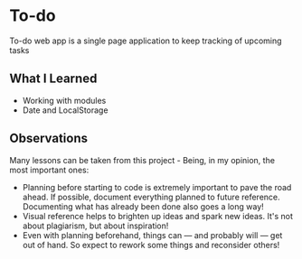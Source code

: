 # To-do

To-do web app is a single page application to keep tracking of upcoming tasks

## What I Learned

- Working with modules
- Date and LocalStorage

## Observations

Many lessons can be taken from this project - Being, in my opinion, the most important ones:

- Planning before starting to code is extremely important to pave the road ahead. If possible, document everything planned to future reference. Documenting what has already been done also goes a long way!
- Visual reference helps to brighten up ideas and spark new ideas. It's not about plagiarism, but about inspiration!
- Even with planning beforehand, things can — and probably will — get out of hand. So expect to rework some things and reconsider others!
